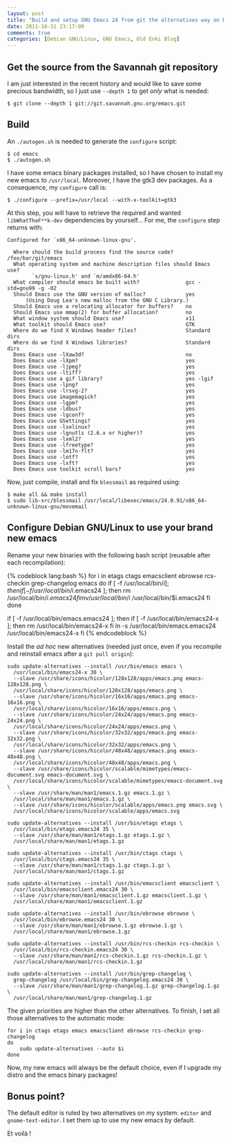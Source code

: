 ```yaml
---
layout: post
title: "Build and setup GNU Emacs 24 from git the alternatives way on Debian GNU/Linux"
date: 2011-10-31 23:17:00
comments: true
categories: [Debian GNU/Linux, GNU Emacs, Old Enki Blog]
---
```


Get the source from the Savannah git repository
-----------------------------------------------

I am just interested in the recent history and would like to save some precious bandwidth, so I just use `--depth 1` to get _only_ what is needed:

    $ git clone --depth 1 git://git.savannah.gnu.org/emacs.git

Build
-----

An `./autogen.sh` is needed to generate the `configure` script:

    $ cd emacs
    $ ./autogen.sh

I have some emacs binary packages installed, so I have chosen to install my new emacs to `/usr/local`. Moreover, I have the gtk3 dev packages. As a consequence, my `configure` call is:

    $ ./configure --prefix=/usr/local --with-x-toolkit=gtk3

At this step, you will have to retrieve the required and wanted `libWhatTheF**k-dev` dependencies by yourself…
For me, the `configure` step returns with:

    Configured for `x86_64-unknown-linux-gnu'.

      Where should the build process find the source code?    /foo/bar/git/emacs
      What operating system and machine description files should Emacs use?
            `s/gnu-linux.h' and `m/amdx86-64.h'
      What compiler should emacs be built with?               gcc -std=gnu99 -g -O2
      Should Emacs use the GNU version of malloc?             yes
          (Using Doug Lea's new malloc from the GNU C Library.)
      Should Emacs use a relocating allocator for buffers?    no
      Should Emacs use mmap(2) for buffer allocation?         no
      What window system should Emacs use?                    x11
      What toolkit should Emacs use?                          GTK
      Where do we find X Windows header files?                Standard dirs
      Where do we find X Windows libraries?                   Standard dirs
      Does Emacs use -lXaw3d?                                 no
      Does Emacs use -lXpm?                                   yes
      Does Emacs use -ljpeg?                                  yes
      Does Emacs use -ltiff?                                  yes
      Does Emacs use a gif library?                           yes -lgif
      Does Emacs use -lpng?                                   yes
      Does Emacs use -lrsvg-2?                                yes
      Does Emacs use imagemagick?                             yes
      Does Emacs use -lgpm?                                   yes
      Does Emacs use -ldbus?                                  yes
      Does Emacs use -lgconf?                                 yes
      Does Emacs use GSettings?                               yes
      Does Emacs use -lselinux?                               yes
      Does Emacs use -lgnutls (2.6.x or higher)?              yes
      Does Emacs use -lxml2?                                  yes
      Does Emacs use -lfreetype?                              yes
      Does Emacs use -lm17n-flt?                              yes
      Does Emacs use -lotf?                                   yes
      Does Emacs use -lxft?                                   yes
      Does Emacs use toolkit scroll bars?                     yes

Now, just compile, install and fix `blessmail` as required using:

    $ make all && make install
    $ sudo lib-src/blessmail /usr/local/libexec/emacs/24.0.91/x86_64-unknown-linux-gnu/movemail

Configure Debian GNU/Linux to use your brand new emacs
------------------------------------------------------

Rename your new binaries with the following bash script (reusable after each recompilation):

{% codeblock lang:bash %}
for i in etags ctags emacsclient ebrowse rcs-checkin grep-changelog emacs
do
    if [ -f /usr/local/bin/$i ]; then
        if [ -f /usr/local/bin/$i.emacs24 ]; then
            rm /usr/local/bin/$i.emacs24
        fi
        mv /usr/local/bin/$i /usr/local/bin/$i.emacs24
    fi
done

if [ -f /usr/local/bin/emacs.emacs24 ]; then
    if [ -f /usr/local/bin/emacs24-x ]; then
        rm /usr/local/bin/emacs24-x
    fi
    ln -s /usr/local/bin/emacs.emacs24 /usr/local/bin/emacs24-x
fi
{% endcodeblock %}

Install the _ad hoc_ new alternatives (needed just once, even if you recompile and reinstall emacs after a `git pull origin`):

    sudo update-alternatives --install /usr/bin/emacs emacs \
      /usr/local/bin/emacs24-x 30 \
      --slave /usr/share/icons/hicolor/128x128/apps/emacs.png emacs-128x128.png \
      /usr/local/share/icons/hicolor/128x128/apps/emacs.png \
      --slave /usr/share/icons/hicolor/16x16/apps/emacs.png emacs-16x16.png \
      /usr/local/share/icons/hicolor/16x16/apps/emacs.png \
      --slave /usr/share/icons/hicolor/24x24/apps/emacs.png emacs-24x24.png \
      /usr/local/share/icons/hicolor/24x24/apps/emacs.png \
      --slave /usr/share/icons/hicolor/32x32/apps/emacs.png emacs-32x32.png \
      /usr/local/share/icons/hicolor/32x32/apps/emacs.png \
      --slave /usr/share/icons/hicolor/48x48/apps/emacs.png emacs-48x48.png \
      /usr/local/share/icons/hicolor/48x48/apps/emacs.png \
      --slave /usr/share/icons/hicolor/scalable/mimetypes/emacs-document.svg emacs-document.svg \
      /usr/local/share/icons/hicolor/scalable/mimetypes/emacs-document.svg \
      --slave /usr/share/man/man1/emacs.1.gz emacs.1.gz \
      /usr/local/share/man/man1/emacs.1.gz \
      --slave /usr/share/icons/hicolor/scalable/apps/emacs.png emacs.svg \
      /usr/local/share/icons/hicolor/scalable/apps/emacs.svg

    sudo update-alternatives --install /usr/bin/etags etags \
      /usr/local/bin/etags.emacs24 35 \
      --slave /usr/share/man/man1/etags.1.gz etags.1.gz \
      /usr/local/share/man/man1/etags.1.gz

    sudo update-alternatives --install /usr/bin/ctags ctags \
      /usr/local/bin/ctags.emacs24 35 \
      --slave /usr/share/man/man1/ctags.1.gz ctags.1.gz \
      /usr/local/share/man/man1/ctags.1.gz

    sudo update-alternatives --install /usr/bin/emacsclient emacsclient \
      /usr/local/bin/emacsclient.emacs24 30 \
      --slave /usr/share/man/man1/emacsclient.1.gz emacsclient.1.gz \
      /usr/local/share/man/man1/emacsclient.1.gz

    sudo update-alternatives --install /usr/bin/ebrowse ebrowse \
      /usr/local/bin/ebrowse.emacs24 30 \
      --slave /usr/share/man/man1/ebrowse.1.gz ebrowse.1.gz \
      /usr/local/share/man/man1/ebrowse.1.gz

    sudo update-alternatives --install /usr/bin/rcs-checkin rcs-checkin \
      /usr/local/bin/rcs-checkin.emacs24 30 \
      --slave /usr/share/man/man1/rcs-checkin.1.gz rcs-checkin.1.gz \
      /usr/local/share/man/man1/rcs-checkin.1.gz

    sudo update-alternatives --install /usr/bin/grep-changelog \
      grep-changelog /usr/local/bin/grep-changelog.emacs24 30 \
      --slave /usr/share/man/man1/grep-changelog.1.gz grep-changelog.1.gz \
      /usr/local/share/man/man1/grep-changelog.1.gz

The given priorities are higher than the other alternatives. To finish, I set all those alternatives to the automatic mode:

    for i in ctags etags emacs emacsclient ebrowse rcs-checkin grep-changelog
    do
        sudo update-alternatives --auto $i
    done

Now, my new emacs will always be the default choice, even if I upgrade my distro and the emacs binary packages!

Bonus point?
------------

The default editor is ruled by two alternatives on my system: `editor` and `gnome-text-editor`. I set them up to use my new emacs by default.

Et voilà !
